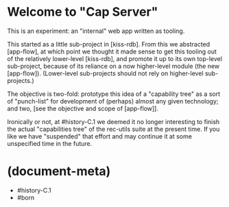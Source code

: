 # Welcome to "Cap Server"

This is an experiment: an "internal" web app written as tooling.

This started as a little sub-project in [kiss-rdb]. From this we abstracted
[app-flow], at which point we thought it made sense to get this tooling out
of the relatively lower-level [kiss-rdb], and promote it up to its own
top-level sub-project, because of its reliance on a now higher-level module
(the new [app-flow]). (Lower-level sub-projects should not rely on higher-level
sub-projects.)

The objective is two-fold: prototype this idea of a "capability tree" as a sort
of "punch-list" for development of (perhaps) almost any given technology;
and two, [see the objective and scope of [app-flow]].

Ironically or not, at #history-C.1 we deemed it no longer interesting to
finish the actual "capabilities tree" of the rec-utils suite at the present
time. If you like we have "suspended" that effort and may continue it at some
unspecified time in the future.


# (document-meta)

- #history-C.1
- #born
